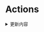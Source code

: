 # Actions


<details> 
    <summary>更新内容</summary>

- [QiuChenlyOpenSource/QQFlacMusicDownloader](https://github.com/QiuChenlyOpenSource/QQFlacMusicDownloader) (Updated: deb5f564e8c2371ff3a5b5ee0d1de1cc95736e82)
- [tailscale/tailscale](https://github.com/tailscale/tailscale) (Updated: 00554ad2778ee9d4be482af0090257031cc8c1ed)
- [vvbbnn00/WARP-Clash-API](https://github.com/vvbbnn00/WARP-Clash-API) (Updated: 87247a585715fc4496a79b693bcd621f2cdd6911)
- [jhao104/proxy_pool](https://github.com/jhao104/proxy_pool) (Updated: 0000000000000000000000000000000000000000)

</details>
